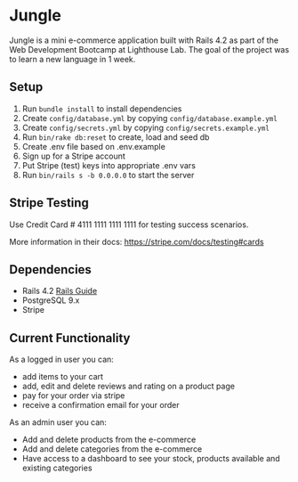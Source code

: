 # Jungle

Jungle is a mini e-commerce application built with Rails 4.2 as part of the Web Development Bootcamp at Lighthouse Lab. The goal of the project was to learn a new language in 1 week.

## Setup

1. Run `bundle install` to install dependencies
2. Create `config/database.yml` by copying `config/database.example.yml`
3. Create `config/secrets.yml` by copying `config/secrets.example.yml`
4. Run `bin/rake db:reset` to create, load and seed db
5. Create .env file based on .env.example
6. Sign up for a Stripe account
7. Put Stripe (test) keys into appropriate .env vars
8. Run `bin/rails s -b 0.0.0.0` to start the server

## Stripe Testing

Use Credit Card # 4111 1111 1111 1111 for testing success scenarios.

More information in their docs: <https://stripe.com/docs/testing#cards>

## Dependencies

- Rails 4.2 [Rails Guide](http://guides.rubyonrails.org/v4.2/)
- PostgreSQL 9.x
- Stripe

## Current Functionality

As a logged in user you can:

- add items to your cart
- add, edit and delete reviews and rating on a product page
- pay for your order via stripe
- receive a confirmation email for your order

As an admin user you can:

- Add and delete products from the e-commerce
- Add and delete categories from the e-commerce
- Have access to a dashboard to see your stock, products available and existing categories
